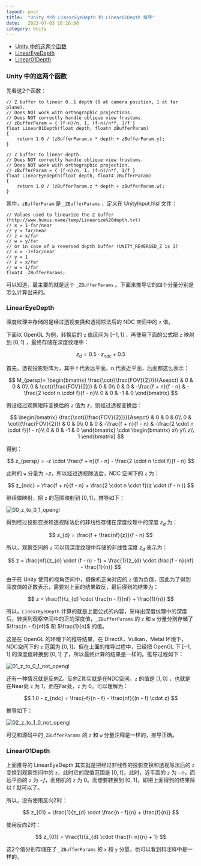 ```yaml
---
layout: post
title:  "Unity 中的 LinearEyeDepth 和 Linear01Depth 推导"
date:   2023-07-03 16:16:00
category: Unity
---
```


- [Unity 中的这两个函数](#unity-中的这两个函数)
- [LinearEyeDepth](#lineareyedepth)
- [Linear01Depth](#linear01depth)

### Unity 中的这两个函数

先看这2个函数：

```hlsl
// Z buffer to linear 0..1 depth (0 at camera position, 1 at far plane).
// Does NOT work with orthographic projections.
// Does NOT correctly handle oblique view frustums.
// zBufferParam = { (f-n)/n, 1, (f-n)/n*f, 1/f }
float Linear01Depth(float depth, float4 zBufferParam)
{
    return 1.0 / (zBufferParam.x * depth + zBufferParam.y);
}

// Z buffer to linear depth.
// Does NOT correctly handle oblique view frustums.
// Does NOT work with orthographic projection.
// zBufferParam = { (f-n)/n, 1, (f-n)/n*f, 1/f }
float LinearEyeDepth(float depth, float4 zBufferParam)
{
    return 1.0 / (zBufferParam.z * depth + zBufferParam.w);
}
```

其中，`zBufferParam` 是 `_ZBufferParams` ，定义在 UnityInput.hlsl 文件：

```hlsl
// Values used to linearize the Z buffer (http://www.humus.name/temp/Linearize%20depth.txt)
// x = 1-far/near
// y = far/near
// z = x/far
// w = y/far
// or in case of a reversed depth buffer (UNITY_REVERSED_Z is 1)
// x = -1+far/near
// y = 1
// z = x/far
// w = 1/far
float4 _ZBufferParams;
```

可以知道，最主要的就是这个 `_ZBufferParams` 。下面来推导它的四个分量分别是怎么计算出来的。

### LinearEyeDepth

深度纹理中存储的是经过透视变换和透视除法后的 NDC 空间中的 `z` 值。

下面以 OpenGL 为例，转换后的 `z` 值区间为 $[-1, 1]$ ，再使用下面的公式把 `z` 映射到 $[0, 1]$ ，最终存储在深度纹理中：

$$
z_d = 0.5 \cdot z_{ndc} + 0.5
$$

首先，透视投影矩阵为，其中 f 代表远平面，n 代表近平面，后面都这么表示：

$$
M_{persp}=
\begin{bmatrix}
\frac{\cot{(\frac{FOV}{2})}}{Asepct} & 0 & 0 & 0\\
0 & \cot{(\frac{FOV}{2})} & 0 & 0\\
0 & 0 & -\frac{f + n}{f - n} & -\frac{2  \cdot  n  \cdot  f}{f - n}\\
0 & 0 & -1 & 0
\end{bmatrix}
$$

假设经过观察矩阵变换后的 `z` 值为 $z$，则经过透视变换后：

$$
\begin{bmatrix}
\frac{\cot{(\frac{FOV}{2})}}{Asepct} & 0 & 0 & 0\\
0 & \cot{(\frac{FOV}{2})} & 0 & 0\\
0 & 0 & -\frac{f + n}{f - n} & -\frac{2  \cdot  n  \cdot  f}{f - n}\\
0 & 0 & -1 & 0
\end{bmatrix}
\cdot
\begin{bmatrix}
x\\
y\\
z\\
1
\end{bmatrix}
$$

得到：

$$
z_{persp} = -z \cdot \frac{f + n}{f - n} - \frac{2 \cdot n \cdot f}{f - n}
$$

此时的 `w` 分量为 $-z$，所以经过透视除法后，NDC 空间下的 `z` 为：

$$
z_{ndc} = \frac{f + n}{f - n} + \frac{2 \cdot n \cdot f}{z \cdot (f - n )}
$$

继续做映射，把 `z` 的范围映射到 $[0, 1]$，推导如下：

![00_z_to_0_1_opengl](/assets/images/2023/2023-07-03-LinearEyeDepthAndLinear01DepthInUnity/00_z_to_0_1_opengl.jpg)

得到经过投影变换和透视除法后的非线性存储在深度纹理中的深度 $z_{d}$ 为：

$$
z_{d} = \frac{f + \frac{nf}{z}}{f - n}
$$

所以，观察空间的 `z` 可以用深度纹理中存储的非线性深度 $z_{d}$ 表示为：

$$
z = \frac{nf}{z_{d} \cdot (f - n) - f} = \frac{1}{z_{d} \cdot \frac{f - n}{nf} - \frac{1}{n}}
$$

由于在 Unity 使用的视角空间中，摄像机正向对应的 `z` 值为负值，因此为了得到深度值的正数表示，需要对上面的结果取反，最后得到的结果为：

$$
z = \frac{1}{z_{d} \cdot \frac{n - f}{nf} + \frac{1}{n}}
$$

所以，`LinearEyeDepth` 计算的就是上面公式的内容，采样出深度纹理中的深度后，转换到观察空间中的正的深度值，`_ZBufferParams` 的 `z` 和 `w` 分量分别存储了 $\frac{n - f}{nf}$ 和 $\frac{1}{n}$ 的值。

这是在 OpenGL 的环境下的推导结果，在 DirectX，Vulkan，Metal 环境下，NDC空间下的 `z` 范围为 $[0, 1]$，但在上面的推导过程中，已经把 OpenGL 下 $[-1, 1]$ 的深度值转换到 $[0, 1]$ 了，所以最终计算的结果是一样的。推导过程如下：

![01_z_to_0_1_not_opengl](/assets/images/2023/2023-07-03-LinearEyeDepthAndLinear01DepthInUnity/01_z_to_0_1_not_opengl.jpeg)

还有一种情况就是反向Z。反向Z其实就是在NDC空间，`z` 的值是 $[1, 0]$ ，也就是在Near处 `z` 为 1，而在Far处，`z` 为 0。可以理解为：

$$
1.0 - z_{ndc} = \frac{-f}{n - f} - \frac{nf}{(n - f) \cdot z}
$$

推导如下：

![02_z_to_1_0_not_opengl](/assets/images/2023/2023-07-03-LinearEyeDepthAndLinear01DepthInUnity/02_z_to_1_0_not_opengl.jpg)

可见和源码中的`_ZBufferParams` 的 `z` 和 `w` 分量注释是一样的，推导正确。

### Linear01Depth

上面推导的 LinearEyeDepth 其实就是把经过非线性的投影变换和透视除法后的 `z` 变换到观察空间中的 `z`，此时它的取值范围是 [0, f]，此时，近平面的 `z` 为 $-n$，而远平面的 `z` 为 $-f$，而相机的 `z` 为 0。而想要转换到 [0, 1]，即把上面得到的结果除以 f 就可以了。

所以，没有使用反向Z时：

$$
z_{01} = \frac{1}{z_{d} \cdot \frac{n - f}{n} + \frac{f}{n}}
$$

使用反向Z时：

$$
z_{01} = \frac{1}{z_{d} \cdot \frac{f- n}{n} + 1}
$$

这2个值分别存储在了 `_ZBufferParams` 的 `x` 和 `y` 分量，也可以看到和注释中是一样的。
